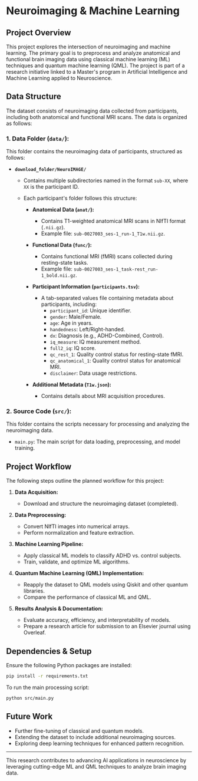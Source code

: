 # Neuroimaging & Machine Learning

## Project Overview
This project explores the intersection of neuroimaging and machine learning. The primary goal is to preprocess and analyze anatomical and functional brain imaging data using classical machine learning (ML) techniques and quantum machine learning (QML). The project is part of a research initiative linked to a Master's program in Artificial Intelligence and Machine Learning applied to Neuroscience.

## Data Structure
The dataset consists of neuroimaging data collected from participants, including both anatomical and functional MRI scans. The data is organized as follows:

### **1. Data Folder (`data/`):**
This folder contains the neuroimaging data of participants, structured as follows:

- **`download_folder/NeuroIMAGE/`**
  - Contains multiple subdirectories named in the format `sub-XX`, where `XX` is the participant ID.
  - Each participant's folder follows this structure:
    
    - **Anatomical Data (`anat/`):**
      - Contains T1-weighted anatomical MRI scans in NIfTI format (`.nii.gz`).
      - Example file: `sub-0027003_ses-1_run-1_T1w.nii.gz`.
      
    - **Functional Data (`func/`):**
      - Contains functional MRI (fMRI) scans collected during resting-state tasks.
      - Example file: `sub-0027003_ses-1_task-rest_run-1_bold.nii.gz`.
      
    - **Participant Information (`participants.tsv`):**
      - A tab-separated values file containing metadata about participants, including:
        - `participant_id`: Unique identifier.
        - `gender`: Male/Female.
        - `age`: Age in years.
        - `handedness`: Left/Right-handed.
        - `dx`: Diagnosis (e.g., ADHD-Combined, Control).
        - `iq_measure`: IQ measurement method.
        - `full2_iq`: IQ score.
        - `qc_rest_1`: Quality control status for resting-state fMRI.
        - `qc_anatomical_1`: Quality control status for anatomical MRI.
        - `disclaimer`: Data usage restrictions.
      
    - **Additional Metadata (`T1w.json`):**
      - Contains details about MRI acquisition procedures.

### **2. Source Code (`src/`):**
This folder contains the scripts necessary for processing and analyzing the neuroimaging data.
- `main.py`: The main script for data loading, preprocessing, and model training.

## Project Workflow
The following steps outline the planned workflow for this project:

1. **Data Acquisition:**
   - Download and structure the neuroimaging dataset (completed).

2. **Data Preprocessing:**
   - Convert NIfTI images into numerical arrays.
   - Perform normalization and feature extraction.

3. **Machine Learning Pipeline:**
   - Apply classical ML models to classify ADHD vs. control subjects.
   - Train, validate, and optimize ML algorithms.

4. **Quantum Machine Learning (QML) Implementation:**
   - Reapply the dataset to QML models using Qiskit and other quantum libraries.
   - Compare the performance of classical ML and QML.

5. **Results Analysis & Documentation:**
   - Evaluate accuracy, efficiency, and interpretability of models.
   - Prepare a research article for submission to an Elsevier journal using Overleaf.

## Dependencies & Setup
Ensure the following Python packages are installed:
```bash
pip install -r requirements.txt
```

To run the main processing script:
```bash
python src/main.py
```

## Future Work
- Further fine-tuning of classical and quantum models.
- Extending the dataset to include additional neuroimaging sources.
- Exploring deep learning techniques for enhanced pattern recognition.

---
This research contributes to advancing AI applications in neuroscience by leveraging cutting-edge ML and QML techniques to analyze brain imaging data.

